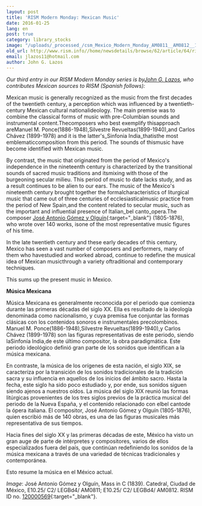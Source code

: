 ```yaml
---
layout: post
title: 'RISM Modern Monday: Mexican Music'
date: 2016-01-25
lang: en
post: true
category: library_stocks
image: "/uploads/_processed_/csm_Mexico_Modern_Monday_AM0811__AM0812__1__e79dab582c.jpg"
old_url: http://www.rism.info//home/newsdetails/browse/62/article/64/rism-modern-monday-mexican-music.html
email: jlazos11@hotmail.com
author: John G. Lazos
---
```



_Our third entry in our RISM Modern Monday series is by[John G. Lazos](/workgroups/mexico-dr-john-g-lazos.html), who contributes Mexican sources to RISM (Spanish follows):_

Mexican music is generally recognized as the music from the first decades of the twentieth century, a perception which was influenced by a twentieth-century Mexican cultural nationalideology. The main premise was to combine the classical forms of music with pre-Columbian sounds and instrumental content.Thecomposers who best exemplify thisapproach areManuel M. Ponce(1886-1948),Silvestre Revueltas(1899-1940),and Carlos Chávez (1899-1978) and it is the latter's_Sinfonia India_thatisthe most emblematiccomposition from this period. The sounds of thismusic have become identified with Mexican music.

By contrast, the music that originated from the period of Mexico's independence in the nineteenth century is characterized by the transitional sounds of sacred music traditions and itsmixing with those of the burgeoning secular milieu. This period of music to date lacks study, and as a result continues to be alien to our ears. The music of the Mexico's nineteenth century brought together the formalcharacteristics of liturgical music that came out of three centuries of ecclesiasticalmusic practice from the period of New Spain,and the content related to secular music, such as the important and influential presence of Italian_bel canto_opera.The composer [José Antonio Gómez y Olguín](https://opac.rism.info/search?View=rism&author=Jos%C3%A9+Antonio+G%C3%B3mez){:target="_blank"} (1805-1876), who wrote over 140 works, isone of the most representative music figures of his time.

In the late twentieth century and these early decades of this century, Mexico has seen a vast number of composers and performers, many of them who havestudied and worked abroad, continue to redefine the musical idea of Mexican musicthrough a variety oftraditional and contemporary techniques.

This sums up the present music in Mexico.



**Música Mexicana**

Música Mexicana es generalmente reconocida por el periodo que comienza durante las primeras décadas del siglo XX. Ella es resultado de la ideología denominada como nacionalismo, y cuya premisa fue conjuntar las formas clásicas con los contenidos sonoros e instrumentales precolombinos. Manuel M. Ponce(1886-1948),Silvestre Revueltas(1899-1940),y Carlos Chávez (1899-1978) son las figuras representativas de este periodo, siendo laSinfonía India,de este último compositor, la obra paradigmática. Este periodo ideológico definió gran parte de los sonidos que identifican a la música mexicana.

En contraste, la música de los orígenes de esta nación, el siglo XIX, se caracteriza por la transición de los sonidos tradicionales de la tradición sacra y su influencia en aquellos de los inicios del ámbito sacro. Hasta la fecha, este siglo ha sido poco estudiado y, por ende, sus sonidos siguen siendo ajenos a nuestros oídos. La música del siglo XIX reunió las formas litúrgicas provenientes de los tres siglos previos de la práctica musical del periodo de la Nueva España, y el contenido relacionado con elbel cantode la ópera italiana. El compositor, José Antonio Gómez y Olguín (1805-1876), quien escribió más de 140 obras, es una de las figuras musicales más representativa de sus tiempos.

Hacia fines del siglo XX y las primeras décadas de este, México ha visto un gran auge de parte de intérpretes y compositores, varios de ellos especializados fuera del país, que continúan redefiniendo los sonidos de la música mexicana a través de una variedad de técnicas tradicionales y contemporánea.

Esto resume la música en el México actual.

_Image_: José Antonio Gómez y Olguín, Mass in C (1839). Catedral, Ciudad de México, E10.25/ C2/ LEGBd4/ AM0811; E10.25/ C2/ LEGBd4/ AM0812. RISM ID no. [120000569](https://opac.rism.info/search?id=120000569){:target="_blank"}.

<script type="text/javascript">var switchTo5x=true;</script><script type="text/javascript" src="http://w.sharethis.com/button/buttons.js"></script><script type="text/javascript">stLight.options({publisher: "9b601438-1ce1-49d8-bfd7-9cff5df54c17", doNotHash: false, doNotCopy: false, hashAddressBar: false});</script>